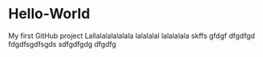# Hello-World
My first GitHub project
Lallalalalalalala
lalalalal
lalalalala
skffs
gfdgf
dfgdfgd
fdgdfsgdfsgds
sdfgdfgdg
dfgdfg
